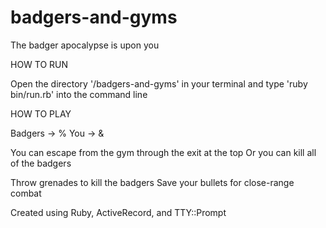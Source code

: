 # badgers-and-gyms
The badger apocalypse is upon you


HOW TO RUN

Open the directory '/badgers-and-gyms' in your terminal and type 'ruby bin/run.rb' into the command line


HOW TO PLAY

Badgers -> %
You -> &

You can escape from the gym through the exit at the top
Or you can kill all of the badgers

Throw grenades to kill the badgers
Save your bullets for close-range combat



Created using Ruby, ActiveRecord, and TTY::Prompt
